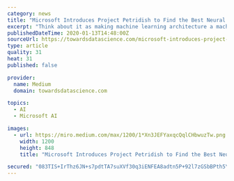 ```yaml
---
category: news
title: "Microsoft Introduces Project Petridish to Find the Best Neural Network for your Problem"
excerpt: "Think about it as making machine learning architecture a machine learning problem by itself ... Microsoft already includes NAS models as part of its Azure ML platform so it would be interesting is Petridish becomes part of that stack."
publishedDateTime: 2020-01-13T14:48:00Z
sourceUrl: https://towardsdatascience.com/microsoft-introduces-project-petridish-to-find-the-best-neural-network-for-your-problem-f3022bee5fce
type: article
quality: 31
heat: 31
published: false

provider:
  name: Medium
  domain: towardsdatascience.com

topics:
  - AI
  - Microsoft AI

images:
  - url: https://miro.medium.com/max/1200/1*Xn3JEFYaxqcQqlCHbwuzTw.png
    width: 1200
    height: 848
    title: "Microsoft Introduces Project Petridish to Find the Best Neural Network for your Problem"

secured: "083TIS+IrThz6JN+s7pdtTA7suXVf30q3iENFEA8adtn5P+92l7zGSbBPth5Yq0wphjIVOv5VvKlmjjYhmLNjohnBgNksAiXx2cMrRs9xLO88nhN3FB4wMbGp1QtX/VQ40a++hZwX9TPiaI6y35A/KFxfC2Z5jnpAE8asQNweP4z0qHiEvQ4SJXPv9+/fC2WRk1YgRbcaMM4JWBdGHivulXilp6PdnR1OT4D7t5vATDnN3VOUcMTnaAELUFn0Z3W14ze8z9a372TMzc9KDONPul5pPQRPq8ZhMWgtN7C2BtdyVIH1f4Yi1nb5I9vH1GmywCeknOFlVd6dSqHi6+nSJekB9tUQHlSRh/95SoYVkdJ4ctOLSMYaarF/5nGd4RtgUvHymMYzxhrqGQU19T1/QCZFqRnHqRZZZBnf2YzEL11IXvaUpS0UUuPaBDo93c66CacYRxXdBV3YLTrh2bgdQ==;BeJIfrGlMeHOgacKAp7OXw=="
---
```


